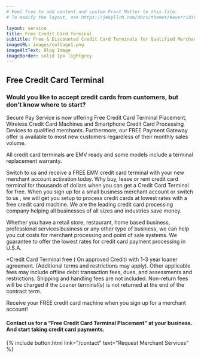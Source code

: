 ```yaml
---
# Feel free to add content and custom Front Matter to this file.
# To modify the layout, see https://jekyllrb.com/docs/themes/#overriding-theme-defaults

layout: service
title: Free Credit Card Terminal
subtitle: Free & Discounted Credit Card Terminals for Qualified Merchants
imageURL: images/collage1.png
imageAltText: Blog Image
imageBorder: solid 1px lightgrey
---
```


## Free Credit Card Terminal

### Would you like to accept credit cards from customers, but don’t know where to start?

Secure Pay Service is now offering Free Credit Card Terminal Placement, Wireless Credit Card Machines and Smartphone Credit Card Processing Devices to qualified merchants. Furthermore, our FREE Payment Gateway offer is available to most new customers regardless of their monthly sales volume.

All credit card terminals are EMV ready and some models include a terminal replacement warranty.

Switch to us and receive a FREE EMV credit card terminal with your new merchant account activation today. Why buy, lease or rent credit card terminal for thousands of dollars when you can get a Credit Card Terminal for free. When you sign up for a small business merchant account or switch to us , we will get you setup to process credit cards at lowest rates with a free credit card machine. We are the leading credit card processing company helping all businesses of all sizes and industries save money.

Whether you have a retail store, restaurant, home based business, professional services business or any other type of business, we can help you cut costs for merchant processing and point of sale systems. We guarantee to offer the lowest rates for credit card payment processing in U.S.A.

*Credit Card Terminal free ( On approved Credit) with 1-3 year loaner agreement. (Additional terms and restrictions may apply). Other applicable fees may include offline debit transaction fees, dues, and assessments and restrictions. Shipping and handling fees are not included. Non-return fees will be charged if the Loaner terminal(s) is not returned at the end of the contract term.

Receive your FREE credit card machine when you sign up for a merchant account!

#### Contact us for a “Free Credit Card Terminal Placement” at your business. And start taking credit card payments.

{% include button.html link="/contact" text="Request Merchant Services" %}